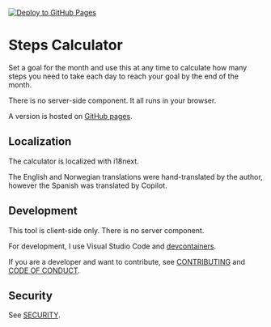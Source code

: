 [![Deploy to GitHub Pages](https://github.com/PenguinOfThunder/stepscalc/actions/workflows/static.yml/badge.svg)](https://github.com/PenguinOfThunder/stepscalc/actions/workflows/static.yml)

# Steps Calculator

Set a goal for the month and use this at any time to calculate how many steps you need to take each day to reach your goal by the end of the month.

There is no server-side component. It all runs in your browser.

A version is hosted on [GitHub pages](https://penguinofthunder.github.io/stepscalc/).

## Localization

The calculator is localized with i18next.

The English and Norwegian translations were hand-translated by the author, however the Spanish was translated by Copilot.

## Development

This tool is client-side only. There is no server component.

For development, I use Visual Studio Code and [devcontainers](https://containers.dev/).

If you are a developer and want to contribute, see [CONTRIBUTING](./CONTRIBUTING.md) and [CODE OF CONDUCT](/CODE_OF_CONDUCT.md).

## Security

See [SECURITY](./SECURITY.md).
